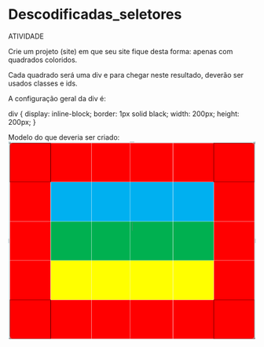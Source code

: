 # Descodificadas_seletores

ATIVIDADE 

Crie um projeto (site) em que seu site fique desta forma: apenas com quadrados coloridos.

Cada quadrado será uma div e para chegar neste resultado, deverão ser usados classes e ids.

A configuração geral da div é:

div { display: inline-block; border: 1px solid black; width: 200px; height: 200px; }

Modelo do que deveria ser criado: 
![Screenshot](image1.png)
